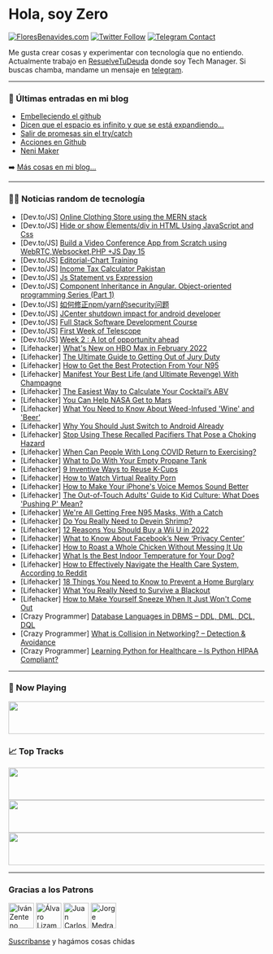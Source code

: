# Hola, soy Zero

[![FloresBenavides.com](https://img.shields.io/website?down_message=oops&label=MiBlog&style=for-the-badge&up_message=online&url=https%3A%2F%2Ffloresbenavides.com)](https://floresbenavides.com) [![Twitter Follow](https://img.shields.io/twitter/follow/ZeroDragon?color=%231DA1F2&label=Follow&logo=twitter&logoColor=ffffff&style=for-the-badge)](https://twitter.com/zerodragon) [![Telegram Contact](https://img.shields.io/badge/escr%C3%ADbeme-ZeroDragon-%2326A5E4?style=for-the-badge&logo=telegram)](https://t.me/zerodragon)

Me gusta crear cosas y experimentar con tecnología que no entiendo.
Actualmente trabajo en [ResuelveTuDeuda](http://github.com/resuelve) donde soy Tech Manager.
Si buscas chamba, mandame un mensaje en [telegram](https://t.me/zerodragon).

---

### 📕 Últimas entradas en mi blog
<!-- BLOG-POST-LIST:START -->
- [Embelleciendo el github](https://floresbenavides.com/embelleciendo-el-github/)
- [Dicen que el espacio es infinito y que se está expandiendo…](https://floresbenavides.com/dicen-que-el-espacio-es-infinito-y-que-se-esta-expandiendo/)
- [Salir de promesas sin el try/catch](https://floresbenavides.com/salir-de-promesas-sin-el-try-catch/)
- [Acciones en Github](https://floresbenavides.com/acciones-en-github/)
- [Neni Maker](https://floresbenavides.com/neni-maker/)
<!-- BLOG-POST-LIST:END -->

➡️ [Más cosas en mi blog...](https://floresbenavides.com)

---

### 👨‍💻 Noticias random de tecnología
<!-- TECH-POSTS:START -->
- [Dev.to/JS] [Online Clothing Store using the MERN stack](https://dev.to/devtips3/online-clothing-store-using-the-mern-stack-3edl)
- [Dev.to/JS] [Hide or show Elements/div in HTML Using JavaScript and Css](https://dev.to/sh20raj/hide-or-show-elementsdiv-in-html-using-javascript-and-css-3jb7)
- [Dev.to/JS] [Build a Video Conference App from Scratch using WebRTC,Websocket,PHP +JS Day 15](https://dev.to/benpobi/build-a-video-conference-app-from-scratch-using-webrtcwebsocketphp-js-day-15-4k46)
- [Dev.to/JS] [Editorial-Chart Training](https://dev.to/elynaur/editorial-chart-training-4e17)
- [Dev.to/JS] [Income Tax Calculator Pakistan](https://dev.to/ats094/income-tax-calculator-pakistan-1iop)
- [Dev.to/JS] [Js Statement vs Expression](https://dev.to/mahin678/js-statement-vs-expression-44di)
- [Dev.to/JS] [Component Inheritance in Angular. Object-oriented programming Series &lpar;Part 1&rpar;](https://dev.to/es404020/component-inheritance-in-angular-object-oriented-programming-series-part-1-n9p)
- [Dev.to/JS] [如何修正npm/yarn的security问题](https://dev.to/andylow/ru-he-xiu-zheng-npmyarnde-securitywen-ti-2nb7)
- [Dev.to/JS] [JCenter shutdown impact for android developer](https://dev.to/clementdunstan/jcenter-shutdown-impact-for-android-developer-4ndp)
- [Dev.to/JS] [Full Stack Software Development Course](https://dev.to/metasoares/full-stack-software-development-course-2kl7)
- [Dev.to/JS] [First Week of Telescope](https://dev.to/luigizaccagnini/first-week-of-telescope-4f1o)
- [Dev.to/JS] [Week 2 : A lot of opportunity ahead](https://dev.to/beamazedvariable/week-2-a-lot-of-opportunity-ahead-15on)
- [Lifehacker] [What&#39;s New on HBO Max in February 2022](https://lifehacker.com/whats-new-on-hbo-max-in-february-2022-1848402355)
- [Lifehacker] [The Ultimate Guide to Getting Out of Jury Duty](https://lifehacker.com/the-ultimate-guide-to-getting-out-of-jury-duty-1848394904)
- [Lifehacker] [How to Get the Best Protection From Your N95](https://lifehacker.com/how-to-get-the-best-protection-from-your-n95-1848401335)
- [Lifehacker] [Manifest Your Best Life &lpar;and Ultimate Revenge&rpar; With Champagne](https://lifehacker.com/manifest-your-best-life-and-ultimate-revenge-with-cha-1848400326)
- [Lifehacker] [The Easiest Way to Calculate Your Cocktail’s ABV](https://lifehacker.com/the-easiest-way-to-calculate-your-cocktail-s-abv-1848395614)
- [Lifehacker] [You Can Help NASA Get to Mars](https://lifehacker.com/you-can-help-nasa-get-to-mars-1848400060)
- [Lifehacker] [What You Need to Know About Weed-Infused &#39;Wine&#39; and &#39;Beer&#39;](https://lifehacker.com/what-you-need-to-know-about-weed-infused-wine-and-beer-1848400208)
- [Lifehacker] [Why You Should Just Switch to Android Already](https://lifehacker.com/why-you-should-just-switch-to-android-already-1848398806)
- [Lifehacker] [Stop Using These Recalled Pacifiers That Pose a Choking Hazard](https://lifehacker.com/stop-using-these-recalled-pacifiers-that-pose-a-choking-1848399063)
- [Lifehacker] [When Can People With Long COVID Return to Exercising?](https://lifehacker.com/when-can-people-with-long-covid-return-to-exercising-1848399068)
- [Lifehacker] [What to Do With Your Empty Propane Tank](https://lifehacker.com/what-to-do-with-your-empty-propane-tank-1848397216)
- [Lifehacker] [9 Inventive Ways to Reuse K-Cups](https://lifehacker.com/9-inventive-ways-to-reuse-k-cups-1848395436)
- [Lifehacker] [How to Watch Virtual Reality Porn](https://lifehacker.com/how-to-watch-virtual-reality-porn-1848363266)
- [Lifehacker] [How to Make Your iPhone&#39;s Voice Memos Sound Better](https://lifehacker.com/how-to-make-your-iphones-voice-memos-sound-better-1848382665)
- [Lifehacker] [The Out-of-Touch Adults&#39; Guide to Kid Culture: What Does &#39;Pushing P&#39; Mean?](https://lifehacker.com/the-out-of-touch-adults-guide-to-kid-culture-what-does-1848395423)
- [Lifehacker] [We&#39;re All Getting Free N95 Masks, With a Catch](https://lifehacker.com/were-all-getting-free-n95-masks-with-a-catch-1848395575)
- [Lifehacker] [Do You Really Need to Devein Shrimp?](https://lifehacker.com/do-you-really-need-to-devein-shrimp-1848394824)
- [Lifehacker] [12 Reasons You Should Buy a Wii U in 2022](https://lifehacker.com/12-reasons-you-should-buy-a-wii-u-in-2022-1848386769)
- [Lifehacker] [What to Know About Facebook’s New ‘Privacy Center’](https://lifehacker.com/what-to-know-about-facebook-s-new-privacy-center-1848378600)
- [Lifehacker] [How to Roast a Whole Chicken Without Messing It Up](https://lifehacker.com/how-to-roast-a-whole-chicken-without-messing-it-up-1848387073)
- [Lifehacker] [What Is the Best Indoor Temperature for Your Dog?](https://lifehacker.com/what-is-the-best-indoor-temperature-for-your-dog-1848391481)
- [Lifehacker] [How to Effectively Navigate the Health Care System, According to Reddit](https://lifehacker.com/how-to-effectively-navigate-the-health-care-system-acc-1848391987)
- [Lifehacker] [18 Things You Need to Know to Prevent a Home Burglary](https://lifehacker.com/18-things-you-need-to-know-to-prevent-a-home-burglary-1848387719)
- [Lifehacker] [What You Really Need to Survive a Blackout](https://lifehacker.com/what-you-really-need-to-survive-a-blackout-1848391408)
- [Lifehacker] [How to Make Yourself Sneeze When It Just Won&#39;t Come Out](https://lifehacker.com/how-to-make-yourself-sneeze-when-it-just-wont-come-out-1848388958)
- [Crazy Programmer] [Database Languages in DBMS – DDL, DML, DCL, DQL](https://www.thecrazyprogrammer.com/2022/01/database-languages.html)
- [Crazy Programmer] [What is Collision in Networking? – Detection &amp; Avoidance](https://www.thecrazyprogrammer.com/2022/01/collision-in-networking.html)
- [Crazy Programmer] [Learning Python for Healthcare – Is Python HIPAA Compliant?](https://www.thecrazyprogrammer.com/2022/01/learning-python-for-healthcare.html)<!-- TECH-POSTS:END -->

---

### 🎵 Now Playing
<a href="https://spotify-now-playing-dun.vercel.app/now-playing?open"><img src="https://spotify-now-playing-dun.vercel.app/now-playing" width="540" height="64"></a>

### 📈 Top Tracks
<a href="https://spotify-now-playing-dun.vercel.app/top-tracks?i=1&open"><img src="https://spotify-now-playing-dun.vercel.app/top-tracks?i=1" width="540" height="64"></a>
<a href="https://spotify-now-playing-dun.vercel.app/top-tracks?i=2&open"><img src="https://spotify-now-playing-dun.vercel.app/top-tracks?i=2" width="540" height="64"></a>
<a href="https://spotify-now-playing-dun.vercel.app/top-tracks?i=3&open"><img src="https://spotify-now-playing-dun.vercel.app/top-tracks?i=3" width="540" height="64"></a>

---

### Gracias a los Patrons
[<img src="https://avatars.githubusercontent.com/u/243380?v=4" alt="Iván Zenteno" width="50px">](https://github.com/k001) [<img src="https://avatars.githubusercontent.com/u/19955639?v=4" alt="Álvaro Lizama" width="50px">](https://github.com/alvarolizama) [<img src="https://avatars.githubusercontent.com/u/2718753?v=4" alt="Juan Carlos Ruiz" width="50px">](https://github.com/JuanCrg90) [<img src="https://avatars.githubusercontent.com/u/37025?v=4" alt="Jorge Medrano" width="50px">](https://github.com/h1pp1e) 

[Suscríbanse](https://www.patreon.com/zerodragon) y hagámos cosas chidas
